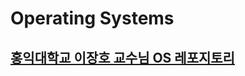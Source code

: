 # Operating Systems

## [홍익대학교 이장호 교수님 OS 레포지토리](https://github.com/binary-ho/TIL-public/tree/main/3%ED%95%99%EB%85%84%202%ED%95%99%EA%B8%B0/OS)
